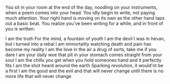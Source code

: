 You sit in your room at the end of the day, noodling on your instruments, when a poem comes into your head. You idly begin to write, not paying much attention. Your right hand is moving on its own as the other hand taps out a basic beat. You realize you've been writing for a while, and in front of you is written:

I am the truth
For the mind, a fountain of youth 
I am the devil 
I was in hevan, but i turned into a rebal 
I am immortality 
watching death and pain has become my reality 
I am the love in the air
a drug of sorts, take me if you dare
I am your daily woe 
that pit in your stomach comes straight from your soul
I am the chills you get
when you hold someones hand and it perfectly fits
I am the shot heard around the earth
Sparking revolution, it would'nt be a first
I am the good and the evil
and that will never change 
until there is no more life 
that will never change 